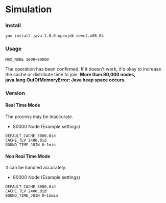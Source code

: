 # Simulation

### Install

```yum install java-1.8.0-openjdk-devel.x86_64```

### Usage

```MAX_NODE 1000~80000```

The operation has been confirmed.
If it doesn't work, it's okay to increase the cache or distribute time to join.
**More than 80,000 nodes, java.lang.OutOfMemoryError: Java heap space occurs.**



### Version

#### Real Time Mode
The process may be inaccurate.

- 80000 Node (Example settings)

```
DEFAULT_CACHE 3000.0id
CACHE_TLV 2400.0id
BOUND_TIME_JOIN 0~1min
```

#### Non Real Time Mode
It can be handled accurately.

- 80000 Node (Example settings)

```
DEFAULT_CACHE 3000.0id
CACHE_TLV 2400.0id
BOUND_TIME_JOIN 0~15min
```